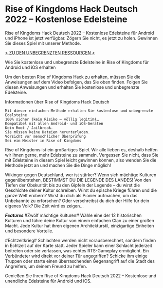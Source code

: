 # Rise of Kingdoms Hack Deutsch 2022 – Kostenlose Edelsteine
Rise of Kingdoms Hack Deutsch 2022 – Kostenlose Edelsteine für Android und iPhone ist jetzt verfügbar. Zögern Sie nicht, es jetzt zu holen. Gewinnen Sie dieses Spiel mit unserer Methode.

[> ZU DEN UNBEGRENZTEN RESSOURCEN <](https://vipspiele.com/rise-of-kingdoms-hack-deutsch-kostenlose-edelsteine/)

 
Wie Sie kostenlose und unbegrenzte Edelsteine in Rise of Kingdoms für Android und iOS erhalten

 

Um den besten Rise of Kingdoms Hack zu erhalten, müssen Sie die Anweisungen auf dem Video befolgen, das Sie oben finden. Folgen Sie diesen Anweisungen und erhalten Sie kostenlose und unbegrenzte Edelsteine.

 
Informationen über Rise of Kingdoms Hack Deutsch

    Mit dieser einfachen Methode erhalten Sie kostenlose und unbegrenzte Edelsteine
    100% sicher (kein Risiko – völlig legitim)…
    Kompatibel mit allen Android- und iOS-Geräten
    Kein Root / Jailbreak.
    Sie müssen keine Dateien herunterladen.
    Vorsicht vor menschlicher Überprüfung
    Sei ein Meister in Rise of Kingdoms

 

Rise of Kingdoms ist ein großartiges Spiel. Wir alle lieben es, deshalb helfen wir Ihnen gerne, mehr Edelsteine zu sammeln. Vergessen Sie nicht, dass Sie mit Edelsteine in diesem Spiel leicht gewinnen können, also wenden Sie die Methode jetzt an und machen Sie die Dinge möglich!

 

Wikinger gegen Deutschland, wer ist stärker?
Wenn sich mächtige Kulturen gegenüberstehen, BESTIMMST DU DIE LEGENDE DES LANDES!
Von den Tiefen der Obskurität bis zu den Gipfeln der Legende – du wirst die Geschichte deiner Kultur schreiben. Wirst du epische Kriege führen und die ganze Welt erobern? Wirst du dich als Pionier aufmachen, um das Unbekannte zu erforschen? Oder verschreibst du dich der Hilfe für dein eigenes Volk?
Die Zeit wird es zeigen…

***Features***
#Zwölf mächtige Kulturen#
Wähle eine der 12 historischen Kulturen und führe deine Kultur von einem einfachen Clan zu einer großen Macht. Jede Kultur hat ihren eigenen Architekturstil, einzigartige Einheiten und besondere Vorteile.

#Echtzeitkrieg#
Schlachten werden nicht vorausberechnet, sondern finden in Echtzeit auf der Karte statt. Jeder Spieler kann einer Schlacht jederzeit beitreten oder sie verlassen, was echtes RTS-Gameplay ermöglicht. Ein Verbündeter wird direkt vor deiner Tür angegriffen? Schicke ihm einige Truppen oder starte einen überraschenden Gegenangriff auf die Stadt des Angreifers, um deinem Freund zu helfen.

 

Genießen Sie Ihren Rise of Kingdoms Hack Deutsch 2022 – Kostenlose und unendliche Edelsteine für Android und iOS.
